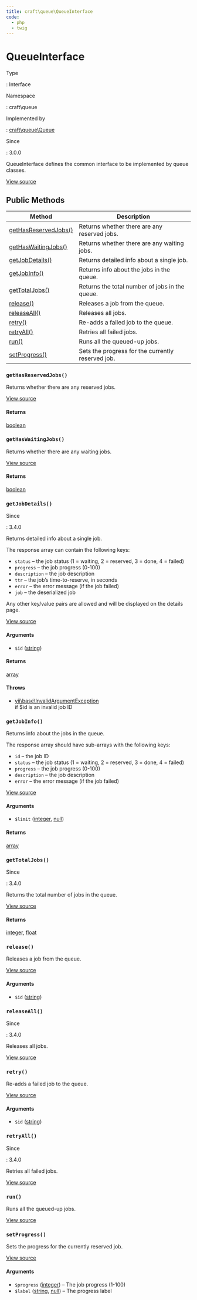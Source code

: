 ```yaml
---
title: craft\queue\QueueInterface
code:
  - php
  - twig
---
```


# QueueInterface

Type

:   Interface

Namespace

:   craft\queue

Implemented by

:   [craft\queue\Queue](craft-queue-queue.md)

Since

:   3.0.0



QueueInterface defines the common interface to be implemented by queue classes.





[View source](https://github.com/craftcms/cms/blob/master/src/queue/QueueInterface.php)






## Public Methods

| Method                                                                          | Description
| ------------------------------------------------------------------------------- | -------------------------------------------------
| [getHasReservedJobs()](craft-queue-queueinterface.md#method-gethasreservedjobs) | Returns whether there are any reserved jobs.
| [getHasWaitingJobs()](craft-queue-queueinterface.md#method-gethaswaitingjobs)   | Returns whether there are any waiting jobs.
| [getJobDetails()](craft-queue-queueinterface.md#method-getjobdetails)           | Returns detailed info about a single job.
| [getJobInfo()](craft-queue-queueinterface.md#method-getjobinfo)                 | Returns info about the jobs in the queue.
| [getTotalJobs()](craft-queue-queueinterface.md#method-gettotaljobs)             | Returns the total number of jobs in the queue.
| [release()](craft-queue-queueinterface.md#method-release)                       | Releases a job from the queue.
| [releaseAll()](craft-queue-queueinterface.md#method-releaseall)                 | Releases all jobs.
| [retry()](craft-queue-queueinterface.md#method-retry)                           | Re-adds a failed job to the queue.
| [retryAll()](craft-queue-queueinterface.md#method-retryall)                     | Retries all failed jobs.
| [run()](craft-queue-queueinterface.md#method-run)                               | Runs all the queued-up jobs.
| [setProgress()](craft-queue-queueinterface.md#method-setprogress)               | Sets the progress for the currently reserved job.

### `getHasReservedJobs()`





Returns whether there are any reserved jobs.




[View source](https://github.com/craftcms/cms/blob/master/src/queue/QueueInterface.php#L73)



#### Returns

[boolean](http://php.net/language.types.boolean)



### `getHasWaitingJobs()`





Returns whether there are any waiting jobs.




[View source](https://github.com/craftcms/cms/blob/master/src/queue/QueueInterface.php#L66)



#### Returns

[boolean](http://php.net/language.types.boolean)



### `getJobDetails()`



Since

:   3.4.0



Returns detailed info about a single job.

The response array can contain the following keys:

- `status` – the job status (1 = waiting, 2 = reserved, 3 = done, 4 = failed)
- `progress` – the job progress (0-100)
- `description` – the job description
- `ttr` – the job’s time-to-reserve, in seconds
- `error` – the error message (if the job failed)
- `job` – the deserialized job

Any other key/value pairs are allowed and will be displayed on the details page.


[View source](https://github.com/craftcms/cms/blob/master/src/queue/QueueInterface.php#L118)


#### Arguments

- `$id` ([string](http://php.net/language.types.string))

#### Returns

[array](http://php.net/language.types.array)

#### Throws

- [yii\base\InvalidArgumentException](https://www.yiiframework.com/doc/api/2.0/yii-base-invalidargumentexception)\
  if $id is an invalid job ID


### `getJobInfo()`





Returns info about the jobs in the queue.

The response array should have sub-arrays with the following keys:

- `id` – the job ID
- `status` – the job status (1 = waiting, 2 = reserved, 3 = done, 4 = failed)
- `progress` – the job progress (0-100)
- `description` – the job description
- `error` – the error message (if the job failed)


[View source](https://github.com/craftcms/cms/blob/master/src/queue/QueueInterface.php#L97)


#### Arguments

- `$limit` ([integer](http://php.net/language.types.integer), [null](http://php.net/language.types.null))

#### Returns

[array](http://php.net/language.types.array)



### `getTotalJobs()`



Since

:   3.4.0



Returns the total number of jobs in the queue.




[View source](https://github.com/craftcms/cms/blob/master/src/queue/QueueInterface.php#L81)



#### Returns

[integer](http://php.net/language.types.integer), [float](http://php.net/language.types.float)



### `release()`





Releases a job from the queue.




[View source](https://github.com/craftcms/cms/blob/master/src/queue/QueueInterface.php#L51)


#### Arguments

- `$id` ([string](http://php.net/language.types.string))




### `releaseAll()`



Since

:   3.4.0



Releases all jobs.




[View source](https://github.com/craftcms/cms/blob/master/src/queue/QueueInterface.php#L44)






### `retry()`





Re-adds a failed job to the queue.




[View source](https://github.com/craftcms/cms/blob/master/src/queue/QueueInterface.php#L30)


#### Arguments

- `$id` ([string](http://php.net/language.types.string))




### `retryAll()`



Since

:   3.4.0



Retries all failed jobs.




[View source](https://github.com/craftcms/cms/blob/master/src/queue/QueueInterface.php#L37)






### `run()`





Runs all the queued-up jobs.




[View source](https://github.com/craftcms/cms/blob/master/src/queue/QueueInterface.php#L23)






### `setProgress()`





Sets the progress for the currently reserved job.




[View source](https://github.com/craftcms/cms/blob/master/src/queue/QueueInterface.php#L59)


#### Arguments

- `$progress` ([integer](http://php.net/language.types.integer)) – The job progress (1-100)
- `$label` ([string](http://php.net/language.types.string), [null](http://php.net/language.types.null)) – The progress label










